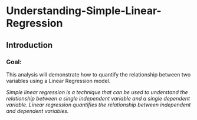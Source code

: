 # Understanding-Simple-Linear-Regression

## Introduction

### Goal: 
This analysis will demonstrate how to quantify the relationship between two variables using a Linear Regression model.

_Simple linear regression is a technique that can be used to understand the relationship between a single independent variable and a single dependent variable. Linear regression quantifies the relationship between independent and dependent variables._
